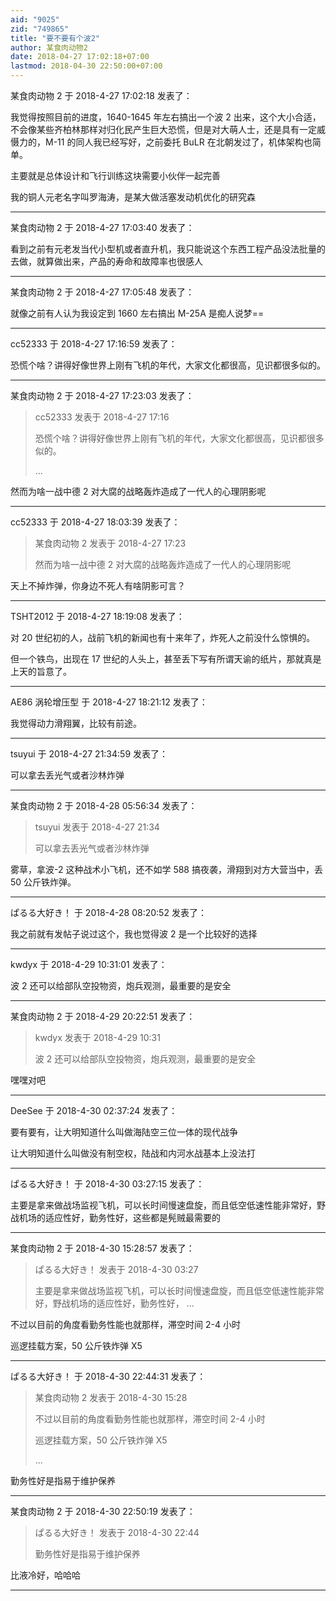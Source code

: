 ```yaml
---
aid: "9025"
zid: "749865"
title: "要不要有个波2"
author: 某食肉动物2
date: 2018-04-27 17:02:18+07:00
lastmod: 2018-04-30 22:50:00+07:00
---
```


某食肉动物 2 于 2018-4-27 17:02:18 发表了：

我觉得按照目前的进度，1640-1645 年左右搞出一个波 2 出来，这个大小合适，不会像某些齐柏林那样对归化民产生巨大恐慌，但是对大萌人士，还是具有一定威慑力的，M-11 的同人我已经写好，之前委托 BuLR 在北朝发过了，机体架构也简单。

主要就是总体设计和飞行训练这块需要小伙伴一起完善

我的铜人元老名字叫罗海涛，是某大做活塞发动机优化的研究森

---

某食肉动物 2 于 2018-4-27 17:03:40 发表了：

看到之前有元老发当代小型机或者直升机，我只能说这个东西工程产品没法批量的去做，就算做出来，产品的寿命和故障率也很感人

---

某食肉动物 2 于 2018-4-27 17:05:48 发表了：

就像之前有人认为我设定到 1660 左右搞出 M-25A 是痴人说梦==

---

cc52333 于 2018-4-27 17:16:59 发表了：

恐慌个啥？讲得好像世界上刚有飞机的年代，大家文化都很高，见识都很多似的。

---

某食肉动物 2 于 2018-4-27 17:23:03 发表了：

> cc52333 发表于 2018-4-27 17:16
>
> 恐慌个啥？讲得好像世界上刚有飞机的年代，大家文化都很高，见识都很多似的。
>
> ...

然而为啥一战中德 2 对大腐的战略轰炸造成了一代人的心理阴影呢

---

cc52333 于 2018-4-27 18:03:39 发表了：

> 某食肉动物 2 发表于 2018-4-27 17:23
>
> 然而为啥一战中德 2 对大腐的战略轰炸造成了一代人的心理阴影呢

天上不掉炸弹，你身边不死人有啥阴影可言？

---

TSHT2012 于 2018-4-27 18:19:08 发表了：

对 20 世纪初的人，战前飞机的新闻也有十来年了，炸死人之前没什么惊惧的。

但一个铁鸟，出现在 17 世纪的人头上，甚至丢下写有所谓天谕的纸片，那就真是上天的旨意了。

---

AE86 涡轮增压型 于 2018-4-27 18:21:12 发表了：

我觉得动力滑翔翼，比较有前途。

---

tsuyui 于 2018-4-27 21:34:59 发表了：

可以拿去丢光气或者沙林炸弹

---

某食肉动物 2 于 2018-4-28 05:56:34 发表了：

> tsuyui 发表于 2018-4-27 21:34
>
> 可以拿去丢光气或者沙林炸弹

雾草，拿波-2 这种战术小飞机，还不如学 588 搞夜袭，滑翔到对方大营当中，丢 50 公斤铁炸弹。

---

ぱるる大好き！ 于 2018-4-28 08:20:52 发表了：

我之前就有发帖子说过这个，我也觉得波 2 是一个比较好的选择

---

kwdyx 于 2018-4-29 10:31:01 发表了：

波 2 还可以给部队空投物资，炮兵观测，最重要的是安全

---

某食肉动物 2 于 2018-4-29 20:22:51 发表了：

> kwdyx 发表于 2018-4-29 10:31
>
> 波 2 还可以给部队空投物资，炮兵观测，最重要的是安全

嘿嘿对吧

---

DeeSee 于 2018-4-30 02:37:24 发表了：

要有要有，让大明知道什么叫做海陆空三位一体的现代战争

让大明知道什么叫做没有制空权，陆战和内河水战基本上没法打

---

ぱるる大好き！ 于 2018-4-30 03:27:15 发表了：

主要是拿来做战场监视飞机，可以长时间慢速盘旋，而且低空低速性能非常好，野战机场的适应性好，勤务性好，这些都是髡贼最需要的

---

某食肉动物 2 于 2018-4-30 15:28:57 发表了：

> ぱるる大好き！ 发表于 2018-4-30 03:27
>
> 主要是拿来做战场监视飞机，可以长时间慢速盘旋，而且低空低速性能非常好，野战机场的适应性好，勤务性好， ...

不过以目前的角度看勤务性能也就那样，滞空时间 2-4 小时

巡逻挂载方案，50 公斤铁炸弹 X5

---

ぱるる大好き！ 于 2018-4-30 22:44:31 发表了：

> 某食肉动物 2 发表于 2018-4-30 15:28
>
> 不过以目前的角度看勤务性能也就那样，滞空时间 2-4 小时
>
> 巡逻挂载方案，50 公斤铁炸弹 X5
>
> ...

勤务性好是指易于维护保养

---

某食肉动物 2 于 2018-4-30 22:50:19 发表了：

> ぱるる大好き！ 发表于 2018-4-30 22:44
>
> 勤务性好是指易于维护保养

比液冷好，哈哈哈

---
